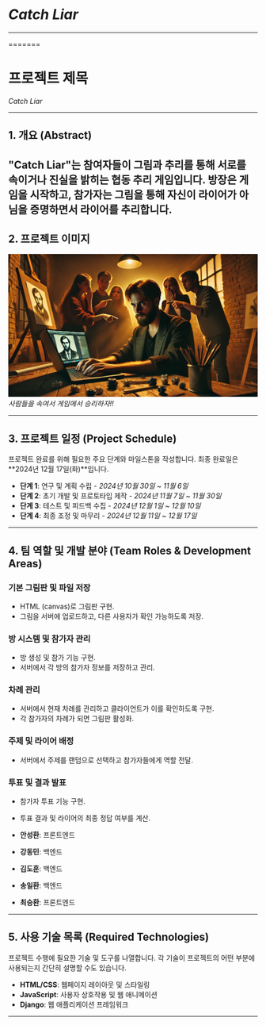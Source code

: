 # *Catch Liar*
---
=======
# 프로젝트 제목
*Catch Liar*

---

## 1. 개요 (Abstract)
"Catch Liar"는 참여자들이 그림과 추리를 통해 서로를 속이거나 진실을 밝히는 협동 추리 게임입니다. 방장은 게임을 시작하고, 참가자는 그림을 통해 자신이 라이어가 아님을 증명하면서 라이어를 추리합니다.
---
## 2. 프로젝트 이미지

![catch liar image](/images/catch.png)
*사람들을 속여서 게임에서 승리하자!!*

---

## 3. 프로젝트 일정 (Project Schedule)
프로젝트 완료를 위해 필요한 주요 단계와 마일스톤을 작성합니다. 최종 완료일은 **2024년 12월 17일(화)**입니다.

- **단계 1**: 연구 및 계획 수립 - *2024년 10월 30일 ~ 11월 6일*
- **단계 2**: 초기 개발 및 프로토타입 제작 - *2024년 11월 7일 ~ 11월 30일*
- **단계 3**: 테스트 및 피드백 수집 - *2024년 12월 1일 ~ 12월 10일*
- **단계 4**: 최종 조정 및 마무리 - *2024년 12월 11일 ~ 12월 17일*

---

## 4. 팀 역할 및 개발 분야 (Team Roles & Development Areas)

### 기본 그림판 및 파일 저장
- HTML (canvas)로 그림판 구현.
- 그림을 서버에 업로드하고, 다른 사용자가 확인 가능하도록 저장.
### 방 시스템 및 참가자 관리
- 방 생성 및 참가 기능 구현.
- 서버에서 각 방의 참가자 정보를 저장하고 관리.
### 차례 관리
- 서버에서 현재 차례를 관리하고 클라이언트가 이를 확인하도록 구현.
- 각 참가자의 차례가 되면 그림판 활성화.
### 주제 및 라이어 배정
- 서버에서 주제를 랜덤으로 선택하고 참가자들에게 역할 전달.
### 투표 및 결과 발표
- 참가자 투표 기능 구현.
- 투표 결과 및 라이어의 최종 정답 여부를 계산.

- **안성환**: 프론트엔드
- **강동민**: 백엔드
- **김도훈**: 백엔드
- **송일환**: 백엔드
- **최승환**: 프론트엔드
---

## 5. 사용 기술 목록 (Required Technologies)
프로젝트 수행에 필요한 기술 및 도구를 나열합니다. 각 기술이 프로젝트의 어떤 부분에 사용되는지 간단히 설명할 수도 있습니다.

- **HTML/CSS**: 웹페이지 레이아웃 및 스타일링
- **JavaScript**: 사용자 상호작용 및 웹 애니메이션
- **Django**: 웹 애플리케이션 프레임워크

---

